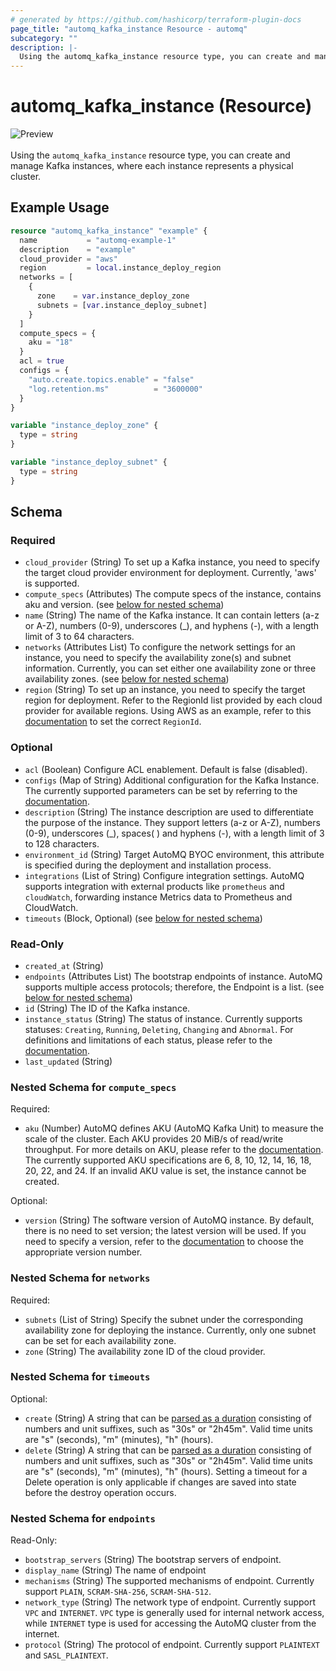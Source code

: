 ```yaml
---
# generated by https://github.com/hashicorp/terraform-plugin-docs
page_title: "automq_kafka_instance Resource - automq"
subcategory: ""
description: |-
  Using the automq_kafka_instance resource type, you can create and manage Kafka instances, where each instance represents a physical cluster.
---
```


# automq_kafka_instance (Resource)

![Preview](https://img.shields.io/badge/Lifecycle_Stage-Preview-blue?style=flat&logoColor=8A3BE2&labelColor=rgba)<br><br>Using the `automq_kafka_instance` resource type, you can create and manage Kafka instances, where each instance represents a physical cluster.

## Example Usage

```terraform
resource "automq_kafka_instance" "example" {
  name           = "automq-example-1"
  description    = "example"
  cloud_provider = "aws"
  region         = local.instance_deploy_region
  networks = [
    {
      zone    = var.instance_deploy_zone
      subnets = [var.instance_deploy_subnet]
    }
  ]
  compute_specs = {
    aku = "18"
  }
  acl = true
  configs = {
    "auto.create.topics.enable" = "false"
    "log.retention.ms"          = "3600000"
  }
}

variable "instance_deploy_zone" {
  type = string
}

variable "instance_deploy_subnet" {
  type = string
}
```

<!-- schema generated by tfplugindocs -->
## Schema

### Required

- `cloud_provider` (String) To set up a Kafka instance, you need to specify the target cloud provider environment for deployment. Currently, 'aws' is supported.
- `compute_specs` (Attributes) The compute specs of the instance, contains aku and version. (see [below for nested schema](#nestedatt--compute_specs))
- `name` (String) The name of the Kafka instance. It can contain letters (a-z or A-Z), numbers (0-9), underscores (_), and hyphens (-), with a length limit of 3 to 64 characters.
- `networks` (Attributes List) To configure the network settings for an instance, you need to specify the availability zone(s) and subnet information. Currently, you can set either one availability zone or three availability zones. (see [below for nested schema](#nestedatt--networks))
- `region` (String) To set up an instance, you need to specify the target region for deployment. Refer to the RegionId list provided by each cloud provider for available regions. Using AWS as an example, refer to this [documentation](https://docs.aws.amazon.com/AWSEC2/latest/UserGuide/using-regions-availability-zones.html) to set the correct `RegionId`.

### Optional

- `acl` (Boolean) Configure ACL enablement. Default is false (disabled).
- `configs` (Map of String) Additional configuration for the Kafka Instance. The currently supported parameters can be set by referring to the [documentation](https://docs.automq.com/automq-cloud/release-notes).
- `description` (String) The instance description are used to differentiate the purpose of the instance. They support letters (a-z or A-Z), numbers (0-9), underscores (_), spaces( ) and hyphens (-), with a length limit of 3 to 128 characters.
- `environment_id` (String) Target AutoMQ BYOC environment, this attribute is specified during the deployment and installation process.
- `integrations` (List of String) Configure integration settings. AutoMQ supports integration with external products like `prometheus` and `cloudWatch`, forwarding instance Metrics data to Prometheus and CloudWatch.
- `timeouts` (Block, Optional) (see [below for nested schema](#nestedblock--timeouts))

### Read-Only

- `created_at` (String)
- `endpoints` (Attributes List) The bootstrap endpoints of instance. AutoMQ supports multiple access protocols; therefore, the Endpoint is a list. (see [below for nested schema](#nestedatt--endpoints))
- `id` (String) The ID of the Kafka instance.
- `instance_status` (String) The status of instance. Currently supports statuses: `Creating`, `Running`, `Deleting`, `Changing` and `Abnormal`. For definitions and limitations of each status, please refer to the [documentation](https://docs.automq.com/automq-cloud/using-automq-for-kafka/manage-instances#lifecycle).
- `last_updated` (String)

<a id="nestedatt--compute_specs"></a>
### Nested Schema for `compute_specs`

Required:

- `aku` (Number) AutoMQ defines AKU (AutoMQ Kafka Unit) to measure the scale of the cluster. Each AKU provides 20 MiB/s of read/write throughput. For more details on AKU, please refer to the [documentation](https://docs.automq.com/automq-cloud/subscriptions-and-billings/byoc-env-billings/billing-instructions-for-byoc). The currently supported AKU specifications are 6, 8, 10, 12, 14, 16, 18, 20, 22, and 24. If an invalid AKU value is set, the instance cannot be created.

Optional:

- `version` (String) The software version of AutoMQ instance. By default, there is no need to set version; the latest version will be used. If you need to specify a version, refer to the [documentation](https://docs.automq.com/automq-cloud/release-notes) to choose the appropriate version number.


<a id="nestedatt--networks"></a>
### Nested Schema for `networks`

Required:

- `subnets` (List of String) Specify the subnet under the corresponding availability zone for deploying the instance. Currently, only one subnet can be set for each availability zone.
- `zone` (String) The availability zone ID of the cloud provider.


<a id="nestedblock--timeouts"></a>
### Nested Schema for `timeouts`

Optional:

- `create` (String) A string that can be [parsed as a duration](https://pkg.go.dev/time#ParseDuration) consisting of numbers and unit suffixes, such as "30s" or "2h45m". Valid time units are "s" (seconds), "m" (minutes), "h" (hours).
- `delete` (String) A string that can be [parsed as a duration](https://pkg.go.dev/time#ParseDuration) consisting of numbers and unit suffixes, such as "30s" or "2h45m". Valid time units are "s" (seconds), "m" (minutes), "h" (hours). Setting a timeout for a Delete operation is only applicable if changes are saved into state before the destroy operation occurs.


<a id="nestedatt--endpoints"></a>
### Nested Schema for `endpoints`

Read-Only:

- `bootstrap_servers` (String) The bootstrap servers of endpoint.
- `display_name` (String) The name of endpoint
- `mechanisms` (String) The supported mechanisms of endpoint. Currently support `PLAIN`, `SCRAM-SHA-256`, `SCRAM-SHA-512`.
- `network_type` (String) The network type of endpoint. Currently support `VPC` and `INTERNET`. `VPC` type is generally used for internal network access, while `INTERNET` type is used for accessing the AutoMQ cluster from the internet.
- `protocol` (String) The protocol of endpoint. Currently support `PLAINTEXT` and `SASL_PLAINTEXT`.
